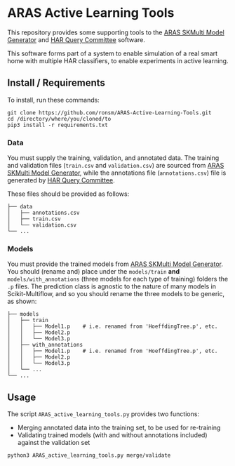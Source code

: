 # ARAS Active Learning Tools

This repository provides some supporting tools to the [ARAS SKMulti Model Generator](https://github.com/ronsm/ARAS-SKMulti-Model-Generator) and [HAR Query Committee](https://github.com/ronsm/HAR-Query-Committee/) software.

This software forms part of a system to enable simulation of a real smart home with multiple HAR classifiers, to enable experiments in active learning.

## Install / Requirements

To install, run these commands:

```
git clone https://github.com/ronsm/ARAS-Active-Learning-Tools.git
cd /directory/where/you/cloned/to
pip3 install -r requirements.txt
```

### Data

You must supply the training, validation, and annotated data. The training and validation files (```train.csv``` and ```validation.csv```) are sourced from [ARAS SKMulti Model Generator](https://github.com/ronsm/ARAS-SKMulti-Model-Generator), while the annotations file (```annotations.csv```) file is generated by [HAR Query Committee](https://github.com/ronsm/HAR-Query-Committee/).

These files should be provided as follows:

```
├── data
│   ├── annotations.csv
│   ├── train.csv
│   └── validation.csv
└── ...
```

### Models

You must provide the trained models from [ARAS SKMulti Model Generator](https://github.com/ronsm/ARAS-SKMulti-Model-Generator). You should (rename and) place under the ```models/train``` __and__ ```models/with_annotations``` (three models for each type of training) folders the ```.p``` files. The prediction class is agnostic to the nature of many models in Scikit-Multiflow, and so you should rename the three models to be generic, as shown:

```
├── models
│   ├── train
│   │   ├── Model1.p    # i.e. renamed from 'HoeffdingTree.p', etc.
│   │   ├── Model2.p
│   │   └── Model3.p
│   ├── with_annotations
│   │   ├── Model1.p    # i.e. renamed from 'HoeffdingTree.p', etc.
│   │   ├── Model2.p
│   │   └── Model3.p
│   └── ...
└── ...
```

## Usage

The script ```ARAS_active_learning_tools.py``` provides two functions:
* Merging annotated data into the training set, to be used for re-training
* Validating trained models (with and without annotations included) against the validation set

```
python3 ARAS_active_learning_tools.py merge/validate
```